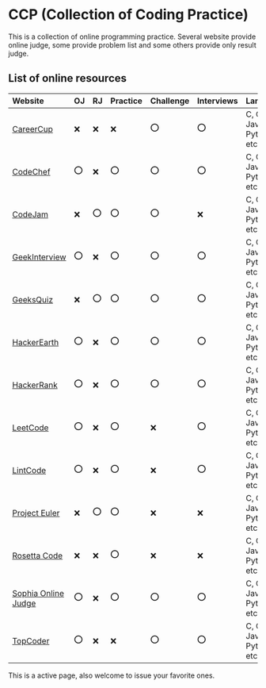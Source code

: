 # CCP (Collection of Coding Practice)

This is a collection of online programming practice. Several website provide online judge, some provide problem list and some others provide only result judge.

## List of online resources

| Website                                           | OJ  | RJ  | Practice | Challenge | Interviews | Languages                  | 
| :------------------------------------------------ | --- | --- | -------- | --------- | ---------- | -------------------------- | 
| [CareerCup](http://www.careercup.com/)            | :x: | :x: | :x:      | :o:       | :o:        | C, C++, Java, Python, etc. | 
| [CodeChef](http://www.codechef.com/)              | :o: | :x: | :o:      | :o:       | :o:        | C, C++, Java, Python, etc. | 
| [CodeJam](https://code.google.com/codejam/)       | :x: | :o: | :o:      | :o:       | :x:        | C, C++, Java, Python, etc. | 
| [GeekInterview](http://www.geekinterview.com/)    | :o: | :x: | :o:      | :o:       | :o:        | C, C++, Java, Python, etc. | 
| [GeeksQuiz](http://geeksquiz.com/)                | :x: | :o: | :o:      | :o:       | :o:        | C, C++, Java, Python, etc. | 
| [HackerEarth](https://www.hackerearth.com/)       | :o: | :x: | :o:      | :o:       | :o:        | C, C++, Java, Python, etc. | 
| [HackerRank](https://www.hackerrank.com/)         | :o: | :x: | :o:      | :o:       | :o:        | C, C++, Java, Python, etc. | 
| [LeetCode](https://oj.leetcode.com/)              | :o: | :x: | :o:      | :x:       | :o:        | C, C++, Java, Python, etc. | 
| [LintCode](http://www.lintcode.com/en/daily/)     | :o: | :x: | :o:      | :x:       | :o:        | C, C++, Java, Python, etc. | 
| [Project Euler](https://projecteuler.net/)        | :x: | :o: | :o:      | :x:       | :x:        | C, C++, Java, Python, etc. | 
| [Rosetta Code](http://rosettacode.org/)           | :x: | :x: | :o:      | :x:       | :x:        | C, C++, Java, Python, etc. | 
| [Sophia Online Judge](http://www.spoj.com/)       | :o: | :x: | :o:      | :o:       | :o:        | C, C++, Java, Python, etc. | 
| [TopCoder](http://www.topcoder.com/)              | :o: | :x: | :x:      | :o:       | :o:        | C, C++, Java, Python, etc. | 

This is a active page, also welcome to issue your favorite ones.